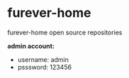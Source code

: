 # furever-home

furever-home open source repositories

**admin account:**

+ username: admin
+ psssword: 123456